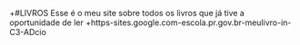 +#LIVROS
Esse é o meu site sobre todos os livros que já tive a oportunidade de ler
+https-sites.google.com-escola.pr.gov.br-meulivro-in-C3-ADcio
